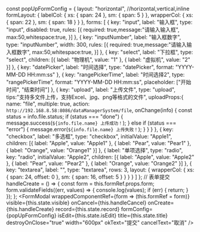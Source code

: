 const popUpFormConfig = {
  layout: "horizontal", //horizontal,vertical,inline
  formLayout: {
    labelCol: { xs: { span: 24 }, sm: { span: 5 } },
    wrapperCol: { xs: { span: 22 }, sm: { span: 18 } }
  },
  forms: [
    {
      key: "input",
      label: "输入框",
      type: "input",
      disabled: true,
      rules: [{ required: true,message:"请输入输入框", max:50,whitespace:true, }]
    },
    {
      key: "inputNumber",
      label: "输入框数字",
      type: "inputNumber",
      width: 300,
      rules: [{ required: true,message:"请输入输入框数字", max:50,whitespace:true, }]
    },
    {
      key: "select",
      label: "下拉框",
      type: "select",
      children: [{ label: "物理机", value: "1" }, { label: "虚拟机", value: "2" }]
    },
    {
      key: "datePicker",
      label: "时间选择",
      type: "datePicker",
      format: "YYYY-MM-DD HH:mm:ss"
    },
    {
      key: "rangePickerTime",
      label: "时间选择2",
      type: "rangePickerTime",
      format: "YYYY-MM-DD HH:mm:ss",
      placeholder: ["开始时间", "结束时间"]
    },
    {
      key: "upload",
      label: "上传文件",
      type: "upload",
      tips:"支持多文件上传，支持Excel、jpg、png等格式的文件",
      uploadProps:{
        name: "file",
        multiple: true,
        action: `http://192.168.8.58:8086/dataManagerSystem/file`,
        onChange(info) {
          const status = info.file.status;
          if (status === "done") {
            message.success(`${info.file.name} 上传成功！`);
          } else if (status === "error") {
            message.error(`${info.file.name} 上传失败！`);
          }
        }
      }
    },
    {
      key: "checkbox",
      label: "多选框",
      type: "checkbox",
      initialValue: "Apple1",
      children: [{ label: "Apple", value: "Apple1" }, { label: "Pear", value: "Pear1" }, { label: "Orange", value: "Orange1" }]
    },
    {
      label: "单项选择",
      type: "radio",
      key: "radio",
      initialValue: "Apple2",
      children: [{ label: "Apple", value: "Apple2" }, { label: "Pear", value: "Pear2" }, { label: "Orange", value: "Orange2" }]
    },
    {
      key: "textarea",
      label: "",
      type: "textarea",
      rows: 3,
      layout: {
        wrapperCol: {
          xs: {
            span: 24,
            offset: 0
          },
          sm: {
            span: 16,
            offset: 5
          }
        }
      }
    }
  ]
};
// 表单提交
handleCreate = () => {
  const form = this.formRef.props.form;
  form.validateFields((err, values) => {
    console.log(values);
    if (err) {
      return;
    }
  });
};
<FormModal
  wrappedComponentRef={form => (this.formRef = form)}
  visible={this.state.visible}
  onCancel={this.handleCancel}
  onCreate={this.handleCreate}
  record={this.state.record}
  formConfig={popUpFormConfig}
  isEdit={this.state.isEdit}
  title={this.state.title}
  destroyOnClose="true"
  width="600px"
  okText="提交"
  cancelText="取消"
/>
